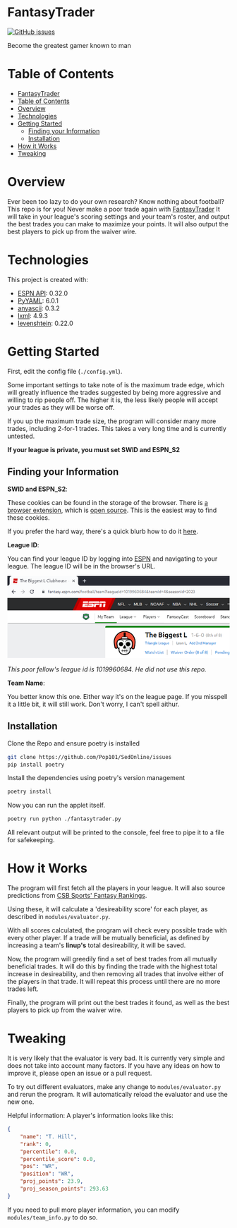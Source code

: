 # FantasyTrader

[![GitHub issues](https://img.shields.io/github/issues/Pop101/FantasyTrader)](https://github.com/Pop101/FantasyTrader/issues)

Become the greatest gamer known to man

# Table of Contents

- [FantasyTrader](#fantasytrader)
- [Table of Contents](#table-of-contents)
- [Overview](#overview)
- [Technologies](#technologies)
- [Getting Started](#getting-started)
  - [Finding your Information](#finding-your-information)
  - [Installation](#installation)
- [How it Works](#how-it-works)
- [Tweaking](#tweaking)

# Overview

Ever been too lazy to do your own research? Know nothing about football? This repo is for you! Never make a poor trade again with [FantasyTrader](https://github.com/Pop101/FantasyTrader) It will take in your league's scoring settings and your team's roster, and output the best trades you can make to maximize your points. It will also output the best players to pick up from the waiver wire.


# Technologies

This project is created with:

- [ESPN API](https://github.com/cwendt94/espn-api): 0.32.0
- [PyYAML](https://github.com/yaml/pyyaml): 6.0.1
- [anyascii](https://github.com/anyascii/anyascii): 0.3.2
- [lxml](https://lxml.de/): 4.9.3
- [levenshtein](https://github.com/maxbachmann/python-Levenshtein): 0.22.0
  
# Getting Started

First, edit the config file (```./config.yml```).

Some important settings to take note of is the maximum trade edge,
which will greatly influence the trades suggested by being more aggressive and willing to
rip people off. The higher it is, the less likely people will accept your trades as they will be worse off.

If you up the maximum trade size, the program will consider many more trades, including 2-for-1 trades.
This takes a very long time and is currently untested.

**If your league is private, you must set SWID and ESPN_S2**

## Finding your Information

**SWID and ESPN_S2**:

These cookies can be found in the storage of the browser.
There is [a browser extension](https://chrome.google.com/webstore/detail/espn-private-league-key-a/bakealnpgdijapoiibbgdbogehhmaopn), which is [open source](https://github.com/abinish/ESPNExtension). This is the easiest way to find these cookies.

If you prefer the hard way, there's a quick blurb how to do it [here](https://github.com/cwendt94/espn-api/discussions/150).

**League ID**:

You can find your league ID by logging into [ESPN](fantasy.espn.com) and navigating to your league.
The league ID will be in the browser's URL.

![](.github/inspiration.png)

*This poor fellow's league id is 1019960684. He did not use this repo.*

**Team Name**:

You better know this one. Either way it's on the league page.
If you misspell it a little bit, it will still work. Don't worry, I can't spell aithur.

## Installation

Clone the Repo and ensure poetry is installed
```sh
git clone https://github.com/Pop101/SedOnline/issues
pip install poetry
```

Install the dependencies using poetry's version management
```sh
poetry install
```

Now you can run the applet itself.
```sh
poetry run python ./fantasytrader.py
```

All relevant output will be printed to the console, feel free to pipe it to a file for safekeeping.

# How it Works

The program will first fetch all the players in your league. It will also source predictions from [CSB Sports' Fantasy Rankings](https://www.cbssports.com/fantasy/football/rankings).

Using these, it will calculate a 'desireability score' for each player, as described in `modules/evaluator.py`. 

With all scores calculated, the program will check every possible trade with every other player. If a trade will be mutually beneficial, as defined by increasing a team's **linup's** total desireability, it will be saved.

Now, the program will greedily find a set of best trades from all mutually beneficial trades. It will do this by finding the trade with the highest total increase in desireability, and then removing all trades that involve either of the players in that trade. It will repeat this process until there are no more trades left.

Finally, the program will print out the best trades it found, as well as the best players to pick up from the waiver wire.

# Tweaking

It is very likely that the evaluator is very bad. It is currently very simple and does not take into account many factors. If you have any ideas on how to improve it, please open an issue or a pull request.

To try out different evaluators, make any change to `modules/evaluator.py` and rerun the program. It will automatically reload the evaluator and use the new one.

Helpful information: A player's information looks like this:
```json
{
    "name": "T. Hill",
    "rank": 0,
    "percentile": 0.0,
    "percentile_score": 0.0,
    "pos": "WR",
    "position": "WR",
    "proj_points": 23.9,
    "proj_season_points": 293.63
}
```

If you need to pull more player information, you can modify `modules/team_info.py` to do so.
